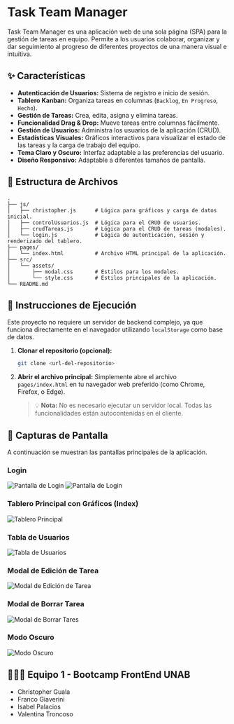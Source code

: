# Task Team Manager

Task Team Manager es una aplicación web de una sola página (SPA) para la gestión de tareas en equipo. Permite a los usuarios colaborar, organizar y dar seguimiento al progreso de diferentes proyectos de una manera visual e intuitiva.

## ✨ Características

- **Autenticación de Usuarios:** Sistema de registro e inicio de sesión.
- **Tablero Kanban:** Organiza tareas en columnas (`Backlog`, `En Progreso`, `Hecho`).
- **Gestión de Tareas:** Crea, edita, asigna y elimina tareas.
- **Funcionalidad Drag & Drop:** Mueve tareas entre columnas fácilmente.
- **Gestión de Usuarios:** Administra los usuarios de la aplicación (CRUD).
- **Estadísticas Visuales:** Gráficos interactivos para visualizar el estado de las tareas y la carga de trabajo del equipo.
- **Tema Claro y Oscuro:** Interfaz adaptable a las preferencias del usuario.
- **Diseño Responsivo:** Adaptable a diferentes tamaños de pantalla.

## 📂 Estructura de Archivos

```
.
├── js/
│   ├── christopher.js      # Lógica para gráficos y carga de datos inicial.
│   ├── controlUsuarios.js  # Lógica para el CRUD de usuarios.
│   ├── crudTareas.js       # Lógica para el CRUD de tareas (modales).
│   └── login.js            # Lógica de autenticación, sesión y renderizado del tablero.
├── pages/
│   └── index.html          # Archivo HTML principal de la aplicación.
├── src/
│   └── assets/
│       ├── modal.css       # Estilos para los modales.
│       └── style.css       # Estilos principales de la aplicación.
└── README.md
```

## 🚀 Instrucciones de Ejecución

Este proyecto no requiere un servidor de backend complejo, ya que funciona directamente en el navegador utilizando `localStorage` como base de datos.

1.  **Clonar el repositorio (opcional):**
    ```bash
    git clone <url-del-repositorio>
    ```
2.  **Abrir el archivo principal:**
    Simplemente abre el archivo `pages/index.html` en tu navegador web preferido (como Chrome, Firefox, o Edge).

    > 💡 **Nota:** No es necesario ejecutar un servidor local. Todas las funcionalidades están autocontenidas en el cliente.

## 📸 Capturas de Pantalla

A continuación se muestran las pantallas principales de la aplicación.

### Login

![Pantalla de Login](./screenshots/image1.png)
![Pantalla de Login](./screenshots/image2.png)

### Tablero Principal con Gráficos (Index)

![Tablero Principal](./screenshots/image4.png)

### Tabla de Usuarios

![Tabla de Usuarios](./screenshots/image6.png)

### Modal de Edición de Tarea

![Modal de Edición de Tarea](./screenshots/image5.png)

### Modal de Borrar Tarea

![Modal de Borrar Tares](./screenshots/image8.png)

### Modo Oscuro

![Modo Oscuro](./screenshots/image7.png)

## 🧑🏻‍💻 Equipo 1 - Bootcamp FrontEnd UNAB

- Christopher Guala
- Franco Giaverini
- Isabel Palacios
- Valentina Troncoso

